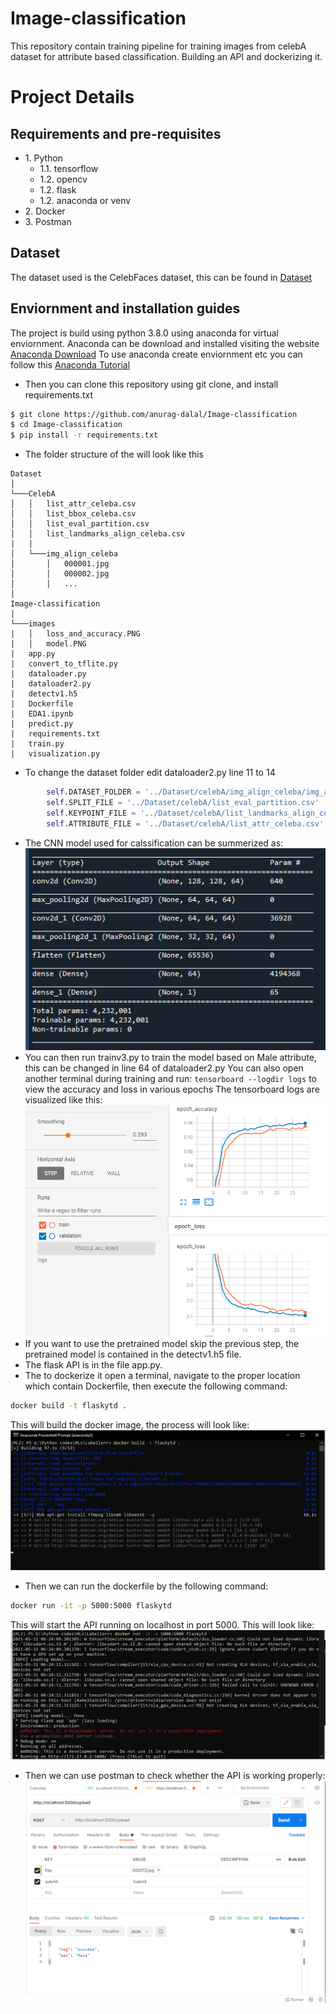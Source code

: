 # Image-classification
This repository contain training pipeline for training images from celebA dataset for attribute based classification. Building an API and dockerizing it.

# Project Details
## Requirements and pre-requisites

* 1\. Python
    * 1.1\. tensorflow
    * 1.2\. opencv
    * 1.2\. flask
    * 1.2\. anaconda or venv
* 2\. Docker
* 3\. Postman

## Dataset
The dataset used is the CelebFaces dataset, this can be found in [Dataset](https://www.kaggle.com/jessicali9530/celeba-dataset)

## Enviornment and installation guides
The project is build using python 3.8.0 using anaconda for virtual enviornment.
Anaconda can be download and installed visiting the website [Anaconda Download](https://www.anaconda.com/products/individual)
To use anaconda create enviornment etc you can follow this [Anaconda Tutorial](https://www.youtube.com/watch?v=beh7GE4FdnM)

* Then you can clone this repository using git clone, and install requirements.txt
```bash
$ git clone https://github.com/anurag-dalal/Image-classification
$ cd Image-classification
$ pip install -r requirements.txt
```
* The folder structure of the will look like this
```
Dataset
│   
└───CelebA
│   │   list_attr_celeba.csv
│   │   list_bbox_celeba.csv
│   │   list_eval_partition.csv
│   │   list_landmarks_align_celeba.csv
|   |
│   └───img_align_celeba
│       │   000001.jpg
│       │   000002.jpg
│       │   ...
│   
Image-classification
|
└───images
|   │   loss_and_accuracy.PNG
|   │   model.PNG
|   app.py
|   convert_to_tflite.py
|   dataloader.py
|   dataloader2.py
|   detectv1.h5
|   Dockerfile
|   EDA1.ipynb
|   predict.py
|   requirements.txt
|   train.py
|   visualization.py
```

* To change the dataset folder edit dataloader2.py line 11 to 14
```python
        self.DATASET_FOLDER = '../Dataset/celebA/img_align_celeba/img_align_celeba'
        self.SPLIT_FILE = '../Dataset/celebA/list_eval_partition.csv'
        self.KEYPOINT_FILE = '../Dataset/celebA/list_landmarks_align_celeba.csv'
        self.ATTRIBUTE_FILE = '../Dataset/celebA/list_attr_celeba.csv'
```
* The CNN model used for calssification can be summerized as:
![model Image](/images/model.PNG "loss image")
* You can then run trainv3.py to train the model based on Male attribute, this can be changed in line 64 of dataloader2.py
         You can also open another terminal during training and run:
         ```
         tensorboard --logdir logs
         ```
         to view the accuracy and loss in various epochs
        The tensorboard logs are visualized like this: \
        ![Loss Image](/images/loss_and_accuracy.PNG "loss image")
* If you want to use the pretrained model skip the previous step, the pretrained model is contained in the detectv1.h5 file.
* The flask API is in the file app.py.
* The to dockerize it open a terminal, navigate to the proper location which contain Dockerfile, then execute the following command:
```bash
docker build -t flaskytd .
```
This will build the docker image, the process will look like:\
![Docker Build Image](/images/docker-build-image.png "loss image")
* Then we can run the dockerfile by the following command:
```bash
docker run -it -p 5000:5000 flaskytd
```
This will start the API running on localhost in port 5000. This will look like:
![Docker run Image](/images/docker-run-as-container.png "loss image")

* Then we can use postman to check whether the API is working properly:
![Postman Image](/images/postman-api.png "loss image")


